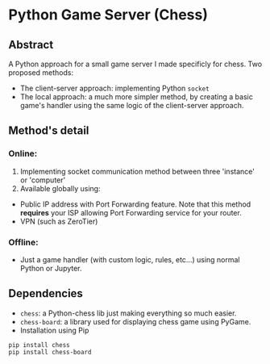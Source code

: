 # Python Game Server (Chess)

## Abstract

A Python approach for a small game server I made specificly for chess. Two proposed methods:

- The client-server approach: implementing Python ```socket```
- The local approach: a much more simpler method, by creating a basic game's handler using the same logic of the client-server approach.

## Method's detail

### Online:

1. Implementing socket communication method between three 'instance' or 'computer'
2. Available globally using: 
* Public IP address with Port Forwarding feature. 
Note that this method **requires** your ISP allowing Port Forwarding service for your router.
* VPN (such as ZeroTier)

### Offline:

- Just a game handler (with custom logic, rules, etc...) using normal Python or Jupyter.


## Dependencies

- `chess`: a Python-chess lib just making everything so much easier.
- `chess-board`: a library used for displaying chess game using PyGame.
- Installation using Pip
```
pip install chess
pip install chess-board
```